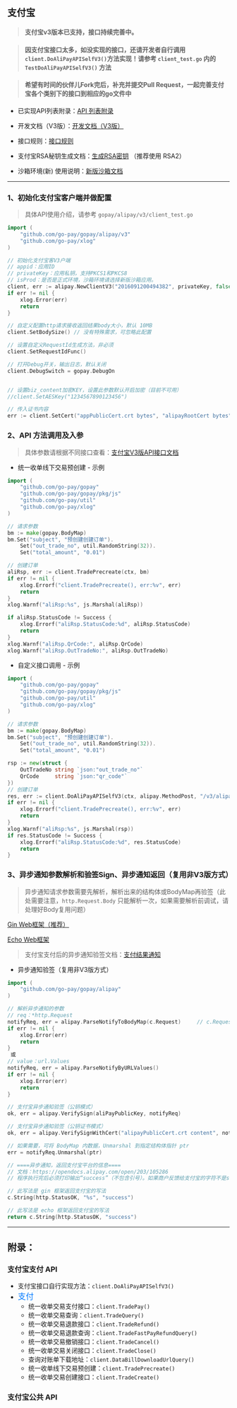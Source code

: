 ## 支付宝

> #### 支付宝v3版本已支持，接口持续完善中。

> #### 因支付宝接口太多，如没实现的接口，还请开发者自行调用 `client.DoAliPayAPISelfV3()`方法实现！请参考 `client_test.go` 内的 `TestDoAliPayAPISelfV3()` 方法

> #### 希望有时间的伙伴儿Fork完后，补充并提交Pull Request，一起完善支付宝各个类别下的接口到相应的go文件中

- 已实现API列表附录：[API 列表附录](https://github.com/go-pay/gopay/blob/main/doc/alipay_v3.md#%E9%99%84%E5%BD%95)

- 开发文档（V3版）：[开发文档（V3版）](https://opendocs.alipay.com/open-v3) 

- 接口规则：[接口规则](https://opendocs.alipay.com/open-v3/053sd1)

- 支付宝RSA秘钥生成文档：[生成RSA密钥](https://opendocs.alipay.com/common/02kipl) （推荐使用 RSA2）

- 沙箱环境(新) 使用说明：[新版沙箱文档](https://opendocs.alipay.com/common/02kkv7)

---

### 1、初始化支付宝客户端并做配置

> 具体API使用介绍，请参考 `gopay/alipay/v3/client_test.go`

>  

```go
import (
    "github.com/go-pay/gopay/alipay/v3"
    "github.com/go-pay/xlog"
)

// 初始化支付宝客V3户端
// appid：应用ID
// privateKey：应用私钥，支持PKCS1和PKCS8
// isProd：是否是正式环境，沙箱环境请选择新版沙箱应用。
client, err := alipay.NewClientV3("2016091200494382", privateKey, false)
if err != nil {
    xlog.Error(err)
    return
}

// 自定义配置http请求接收返回结果body大小，默认 10MB
client.SetBodySize() // 没有特殊需求，可忽略此配置

// 设置自定义RequestId生成方法，非必须
client.SetRequestIdFunc()

// 打开Debug开关，输出日志，默认关闭
client.DebugSwitch = gopay.DebugOn


// 设置biz_content加密KEY，设置此参数默认开启加密（目前不可用）
//client.SetAESKey("1234567890123456")

// 传入证书内容
err := client.SetCert("appPublicCert.crt bytes", "alipayRootCert bytes", "alipayPublicCert.crt bytes")
```

### 2、API 方法调用及入参

> 具体参数请根据不同接口查看：[支付宝V3版API接口文档](https://opendocs.alipay.com/open-v3)

- 统一收单线下交易预创建 - 示例

```go
import (
    "github.com/go-pay/gopay"
    "github.com/go-pay/gopay/pkg/js"
    "github.com/go-pay/util"
    "github.com/go-pay/xlog"
)

// 请求参数
bm := make(gopay.BodyMap)
bm.Set("subject", "预创建创建订单").
    Set("out_trade_no", util.RandomString(32)).
    Set("total_amount", "0.01")

// 创建订单
aliRsp, err := client.TradePrecreate(ctx, bm)
if err != nil {
    xlog.Errorf("client.TradePrecreate(), err:%v", err)
    return
}
xlog.Warnf("aliRsp:%s", js.Marshal(aliRsp))

if aliRsp.StatusCode != Success {
    xlog.Errorf("aliRsp.StatusCode:%d", aliRsp.StatusCode)
    return
}
xlog.Warnf("aliRsp.QrCode:", aliRsp.QrCode)
xlog.Warnf("aliRsp.OutTradeNo:", aliRsp.OutTradeNo)
```

- 自定义接口调用 - 示例

```go
import (
    "github.com/go-pay/gopay"
    "github.com/go-pay/gopay/pkg/js"
    "github.com/go-pay/util"
    "github.com/go-pay/xlog"
)

// 请求参数
bm := make(gopay.BodyMap)
bm.Set("subject", "预创建创建订单").
    Set("out_trade_no", util.RandomString(32)).
    Set("total_amount", "0.01")

rsp := new(struct {
    OutTradeNo string `json:"out_trade_no"`
    QrCode     string `json:"qr_code"`
})
// 创建订单
res, err := client.DoAliPayAPISelfV3(ctx, alipay.MethodPost, "/v3/alipay/trade/precreate", bm, rsp)
if err != nil {
    xlog.Errorf("client.TradePrecreate(), err:%v", err)
    return
}
xlog.Warnf("aliRsp:%s", js.Marshal(rsp))
if res.StatusCode != Success {
    xlog.Errorf("aliRsp.StatusCode:%d", res.StatusCode)
    return
}
```

### 3、异步通知参数解析和验签Sign、异步通知返回（复用非V3版方式）

> 异步通知请求参数需要先解析，解析出来的结构体或BodyMap再验签（此处需要注意，`http.Request.Body` 只能解析一次，如果需要解析前调试，请处理好Body复用问题）

[Gin Web框架（推荐）](https://github.com/gin-gonic/gin)

[Echo Web框架](https://github.com/labstack/echo)

> 支付宝支付后的异步通知验签文档：[支付结果通知](https://opendocs.alipay.com/common/02mse7)

- 异步通知验签（复用非V3版方式）

```go
import (
    "github.com/go-pay/gopay/alipay"
)

// 解析异步通知的参数
// req：*http.Request
notifyReq, err = alipay.ParseNotifyToBodyMap(c.Request)     // c.Request 是 gin 框架的写法
if err != nil {
    xlog.Error(err)
    return
}
 或
// value：url.Values
notifyReq, err = alipay.ParseNotifyByURLValues()
if err != nil {
    xlog.Error(err)
    return
}

// 支付宝异步通知验签（公钥模式）
ok, err = alipay.VerifySign(aliPayPublicKey, notifyReq)

// 支付宝异步通知验签（公钥证书模式）
ok, err = alipay.VerifySignWithCert("alipayPublicCert.crt content", notifyReq)

// 如果需要，可将 BodyMap 内数据，Unmarshal 到指定结构体指针 ptr
err = notifyReq.Unmarshal(ptr)

// ====异步通知，返回支付宝平台的信息====
// 文档：https://opendocs.alipay.com/open/203/105286
// 程序执行完后必须打印输出“success”（不包含引号）。如果商户反馈给支付宝的字符不是success这7个字符，支付宝服务器会不断重发通知，直到超过24小时22分钟。一般情况下，25小时以内完成8次通知（通知的间隔频率一般是：4m,10m,10m,1h,2h,6h,15h）

// 此写法是 gin 框架返回支付宝的写法
c.String(http.StatusOK, "%s", "success")

// 此写法是 echo 框架返回支付宝的写法
return c.String(http.StatusOK, "success")
```

---

## 附录：

### 支付宝支付 API

* 支付宝接口自行实现方法：`client.DoAliPayAPISelfV3()`
* <font color='#027AFF' size='4'>支付</font>
  * 统一收单交易支付接口：`client.TradePay()`
  * 统一收单交易查询：`client.TradeQuery()`
  * 统一收单交易退款接口：`client.TradeRefund()`
  * 统一收单交易退款查询：`client.TradeFastPayRefundQuery()`
  * 统一收单交易撤销接口：`client.TradeCancel()`
  * 统一收单交易关闭接口：`client.TradeClose()`
  * 查询对账单下载地址：`client.DataBillDownloadUrlQuery()`
  * 统一收单线下交易预创建：`client.TradePrecreate()`
  * 统一收单交易创建接口：`client.TradeCreate()`

### 支付宝公共 API
